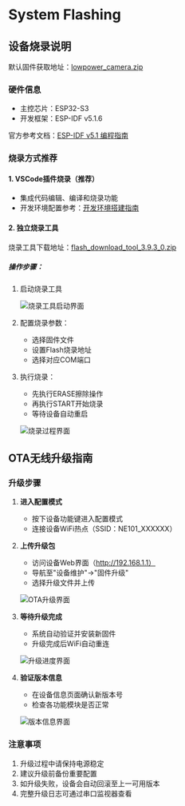 # System Flashing

## 设备烧录说明

默认固件获取地址：[lowpower_camera.zip](https://github.com/camthink-ai/lowpower_camera/tree/main/bin/NE_101_FCC.zip)

### 硬件信息

- 主控芯片：ESP32-S3
- 开发框架：ESP-IDF v5.1.6

官方参考文档：[ESP-IDF v5.1 编程指南](https://docs.espressif.com/projects/esp-idf/en/release-v5.1/esp32s3/get-started/windows-setup.html)

### 烧录方式推荐

#### 1. VSCode插件烧录（推荐）

- 集成代码编辑、编译和烧录功能
- 开发环境配置参考：[开发环境搭建指南](./Development%20Environment%20Setup)

#### 2. 独立烧录工具

烧录工具下载地址：[flash_download_tool_3.9.3_0.zip](https://github.com/camthink-ai/lowpower_camera/blob/main/tools/flash_download_tool_3.9.3_0.zip)

##### 操作步骤：

1. 启动烧录工具
   
   ![烧录工具启动界面](/img/NE101_flash_tool.png)

2. 配置烧录参数：
   
   - 选择固件文件
   - 设置Flash烧录地址
   - 选择对应COM端口

3. 执行烧录：
   
   - 先执行ERASE擦除操作
   - 再执行START开始烧录
   - 等待设备自动重启
   
   ![烧录过程界面](/img/NE101_flash_tool1.png)

## OTA无线升级指南

### 升级步骤

1. **进入配置模式**
   
   - 按下设备功能键进入配置模式
   - 连接设备WiFi热点（SSID：NE101_XXXXXX）

2. **上传升级包**
   
   - 访问设备Web界面（http://192.168.1.1）
   - 导航至"设备维护"→"固件升级"
   - 选择升级文件并上传
   
   ![OTA升级界面](/img/NE101_ota.png)

3. **等待升级完成**
   
   - 系统自动验证并安装新固件
   - 升级完成后WiFi自动重连
   
   ![升级进度界面](/img/NE101_ota2.png)

4. **验证版本信息**
   
   - 在设备信息页面确认新版本号
   - 检查各功能模块是否正常
   
   ![版本信息界面](/img/NE101_ota3.png)

### 注意事项

1. 升级过程中请保持电源稳定
2. 建议升级前备份重要配置
3. 如升级失败，设备会自动回滚至上一可用版本
4. 完整升级日志可通过串口监视器查看
